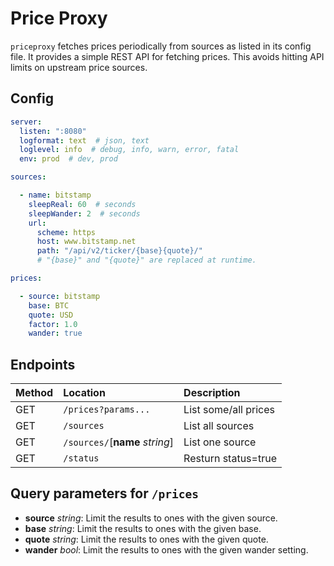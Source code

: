 # Price Proxy

`priceproxy` fetches prices periodically from sources as listed in its config file. It provides a simple REST API for fetching prices. This avoids hitting API limits on upstream price sources.

## Config

```yaml
server:
  listen: ":8080"
  logformat: text  # json, text
  loglevel: info  # debug, info, warn, error, fatal
  env: prod  # dev, prod

sources:

  - name: bitstamp
    sleepReal: 60  # seconds
    sleepWander: 2  # seconds
    url:
      scheme: https
      host: www.bitstamp.net
      path: "/api/v2/ticker/{base}{quote}/"
      # "{base}" and "{quote}" are replaced at runtime.

prices:

  - source: bitstamp
    base: BTC
    quote: USD
    factor: 1.0
    wander: true
```

## Endpoints

| Method     | Location                               | Description                               |
| :--------- | :------------------------------------- | :---------------------------------------- |
| GET        | `/prices?params...`                    | List some/all prices                      |
| GET        | `/sources`                             | List all sources                          |
| GET        | `/sources/`[**name** _string_]         | List one source                           |
| GET        | `/status`                              | Resturn status=true                       |

## Query parameters for `/prices`

- **source** _string_: Limit the results to ones with the given source.
- **base** _string_: Limit the results to ones with the given base.
- **quote** _string_: Limit the results to ones with the given quote.
- **wander** _bool_: Limit the results to ones with the given wander setting.
